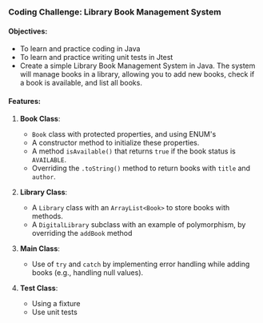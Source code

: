 ### Coding Challenge: Library Book Management System

#### Objectives:
- To learn and practice coding in Java
- To learn and practice writing unit tests in Jtest
- Create a simple Library Book Management System in Java. The system will manage books in a library, allowing you to add new books, check if a book is available, and list all books.

#### Features:

1. **Book Class**:
    - `Book` class with protected properties, and using ENUM's
    - A constructor method to initialize these properties.
    - A method `isAvailable()` that returns `true` if the book status is `AVAILABLE`.
    - Overriding the `.toString()` method to return books with `title` and `author`.

2. **Library Class**:
    - A `Library` class with an `ArrayList<Book>` to store books with methods.
    - A `DigitalLibrary` subclass with an example of polymorphism, by overriding the `addBook` method

3. **Main Class**:
    - Use of `try` and `catch` by implementing error handling while adding books (e.g., handling null values).

4. **Test Class**:
    - Using a fixture
    - Use unit tests

